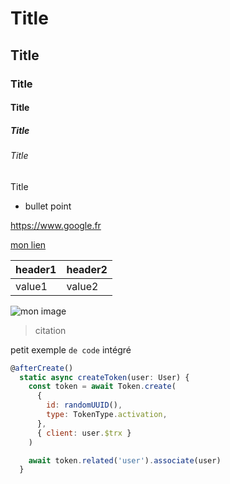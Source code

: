 # Title

## Title

### Title

#### Title

##### Title

###### Title

Title

- bullet point

https://www.google.fr

[mon lien](https://www.google.fr)

| header1 | header2 |
| ------- | ------- |
| value1  | value2  |

![mon image](https://www.parcanimalierlabarben.com/wp-content/uploads/2023/07/fiche_loutre_carre.jpg)

> citation

petit exemple `de code` intégré

```js
@afterCreate()
  static async createToken(user: User) {
    const token = await Token.create(
      {
        id: randomUUID(),
        type: TokenType.activation,
      },
      { client: user.$trx }
    )

    await token.related('user').associate(user)
  }
```
